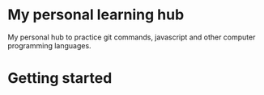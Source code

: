 # My personal learning hub

My personal hub to practice git commands, javascript and other computer programming languages.

# Getting started
